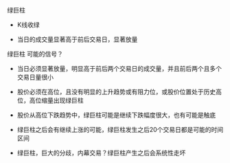 绿巨柱

- K线收绿

- 当日的成交量显著高于前后交易日，显著放量

  

绿巨柱 可能的信号？

- 当日必须显著放量，明显高于前后两个交易日的成交量，并且前后两个且多个交易日量很小

- 股价必须在高位，且没有明显的上升趋势或有阻力位，或股价位置处于历史高位，高位缩量出现绿巨柱

- 股价从高位下跌趋势中，绿巨柱可能是继续下跌幅度很大，也有可能是触底

- 绿巨柱之后会有继续上涨的可能，绿巨柱发生之后20个交易日都是可能的时间区间

- 绿巨柱，巨大的分歧，内幕交易？绿巨柱产生之后会系统性走坏

  
